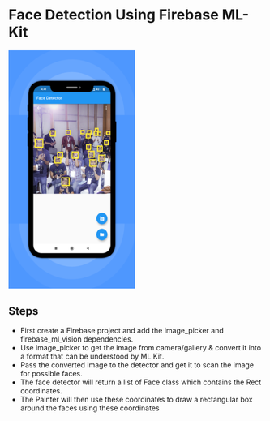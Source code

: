 # Face Detection Using Firebase ML-Kit
<img src="face_detect.png" width="250">

## Steps
-   First create a Firebase project and add the image_picker and firebase_ml_vision dependencies.             
-   Use image_picker to get the image from camera/gallery & convert it into a format that can be understood by ML Kit.
-   Pass the converted image to the detector and get it to scan the image for possible faces.
-   The face detector will return a list of Face class which contains the Rect coordinates.
-   The Painter will then use these coordinates to draw a rectangular box around the faces using these coordinates
